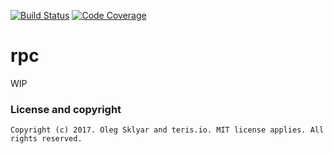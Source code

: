 [![Build Status](https://travis-ci.org/teris-io/rpc.svg?branch=master)](https://travis-ci.org/teris-io/rpc)
[![Code Coverage](https://img.shields.io/codecov/c/github/teris-io/rpc.svg)](https://codecov.io/gh/teris-io/rpc)


# rpc

WIP

### License and copyright

	Copyright (c) 2017. Oleg Sklyar and teris.io. MIT license applies. All rights reserved.
